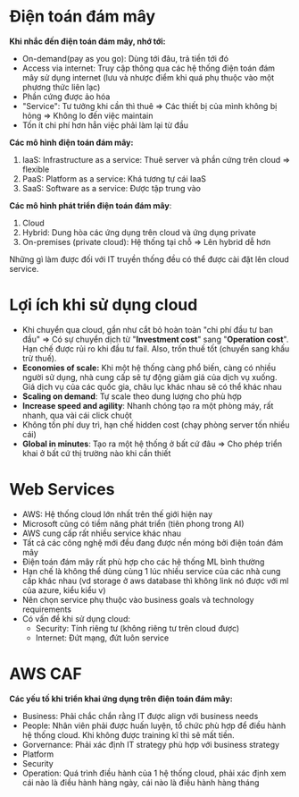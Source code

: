 # Điện toán đám mây
**Khi nhắc đến điện toán đám mây, nhớ tới:**
- On-demand(pay as you go): Dùng tới đâu, trả tiền tới đó 
- Access via internet: Truy cập thông qua các hệ thống điện toán đám mây sử dụng internet (lưu và nhược điểm khi quá phụ thuộc vào một phương thức liên lạc)
- Phần cứng được ảo hóa 
- "Service": Tư tưởng khi cần thì thuê => Các thiết bị của mình không bị hỏng => Không lo đến việc maintain 
- Tốn ít chi phí hơn hẳn việc phải làm lại từ đầu 

**Các mô hình điện toán đám mây:**
1. IaaS: Infrastructure as a service: Thuê server và phần cứng trên cloud => flexible 
2. PaaS: Platform as a service: Khá tương tự cái IaaS 
3. SaaS: Software as a service: Được tập trung vào 

**Các mô hình phát triển điện toán đám mây**:
1. Cloud
2. Hybrid: Dung hòa các ứng dụng trên cloud và ứng dụng private 
3. On-premises (private cloud): Hệ thống tại chỗ => Lên hybrid dễ hơn 

Những gì làm được đối với IT truyền thống đều có thể được cài đặt lên cloud service. 


# Lợi ích khi sử dụng cloud 
- Khi chuyển qua cloud, gần như cắt bỏ hoàn toàn "chi phí đầu tư ban đầu" => Có sự chuyển dịch từ "**Investment cost**" sang "**Operation cost**". Hạn chế được rủi ro khi đầu tư fail. Also, trốn thuế tốt (chuyển sang khấu trừ thuế). 
- **Economies of scale:** Khi một hệ thống càng phổ biến, càng có nhiều người sử dụng, nhà cung cấp sẽ tự động giảm giá của dịch vụ xuống. Giá dịch vụ của các quốc gia, châu lục khác nhau sẽ có thể khác nhau 
- **Scaling on demand**: Tự scale theo dung lượng cho phù hợp 
- **Increase speed and agility**: Nhanh chóng tạo ra một phòng máy, rất nhanh, qua vài cái click chuột 
- Không tốn phí duy trì, hạn chế hidden cost (chạy phòng server tốn nhiều cái) 
- **Global in minutes**: Tạo ra một hệ thống ở bất cứ đâu => Cho phép triển khai ở bất cứ thị trường nào khi cần thiết 

# Web Services 
- AWS: Hệ thống cloud lớn nhất trên thế giới hiện nay 
- Microsoft cũng có tiềm năng phát triển (tiên phong trong AI)
- AWS cung cấp rất nhiều service khác nhau 
- Tất cả các công nghệ mới đều đang được nền móng bởi điện toán đám mây 
- Điện toán đám mây rất phù hợp cho các hệ thống ML bình thường 
- Hạn chế là không thể dùng cùng 1 lúc nhiều service của các nhà cung cấp khác nhau (vd storage ở aws database thì không link nó được với ml của azure, kiểu kiểu v) 
- Nên chọn service phụ thuộc vào business goals và technology requirements 
- Có vấn đề khi sử dụng cloud:
	- Security: Tính riêng tư (không riêng tư trên cloud được)
	- Internet: Đứt mạng, đứt luôn service

# AWS CAF 
**Các yếu tố khi triển khai ứng dụng trên điện toán đám mây:**
- Business: Phải chắc chắn rằng IT được align với business needs
- People: Nhân viên phải được huấn luyện, tổ chức phù hợp để điều hành hệ thống cloud. Khi không được training kĩ thì sẽ mất tiền. 
- Gorvernance: Phải xác định IT strategy phù hợp với business strategy 
- Platform
- Security 
- Operation: Quá trình điều hành của 1 hệ thống cloud, phải xác định xem cái nào là điều hành hàng ngày, cái nào là điều hành hàng tháng 
